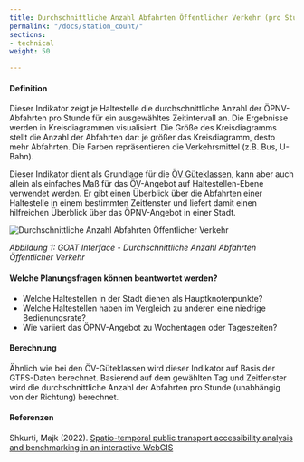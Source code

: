 ```yaml
---
title: Durchschnittliche Anzahl Abfahrten Öffentlicher Verkehr (pro Stunde)
permalink: "/docs/station_count/"
sections:
- technical
weight: 50

---
```


#### Definition

Dieser Indikator zeigt je Haltestelle die durchschnittliche Anzahl der ÖPNV-Abfahrten pro Stunde für ein ausgewähltes Zeitintervall an. Die Ergebnisse werden in Kreisdiagrammen visualisiert. Die Größe des Kreisdiagramms stellt die Anzahl der Abfahrten dar: je größer das Kreisdiagramm, desto mehr Abfahrten. Die Farben repräsentieren die Verkehrsmittel (z.B. Bus, U-Bahn).

Dieser Indikator dient als Grundlage für die [ÖV Güteklassen](/docs/oev_gueteklasse/ "Dokumentation zu den ÖV-Güteklassen"), kann aber auch allein als einfaches Maß für das ÖV-Angebot auf Haltestellen-Ebene verwendet werden. Er gibt einen Überblick über die Abfahrten einer Haltestelle in einem bestimmten Zeitfenster und liefert damit einen hilfreichen Überblick über das ÖPNV-Angebot in einer Stadt.

![Durchschnittliche Anzahl Abfahrten Öffentlicher Verkehr](/images/docs/station_count/station_count_indicator_de.webp "Durchschnittliche Anzahl Abfahrten Öffentlicher Verkehr")

_Abbildung 1: GOAT Interface - Durchschnittliche Anzahl Abfahrten Öffentlicher Verkehr_

#### Welche Planungsfragen können beantwortet werden?
- Welche Haltestellen in der Stadt dienen als Hauptknotenpunkte?
- Welche Haltestellen haben im Vergleich zu anderen eine niedrige Bedienungsrate?
- Wie variiert das ÖPNV-Angebot zu Wochentagen oder Tageszeiten?
  
#### Berechnung

Ähnlich wie bei den ÖV-Güteklassen wird dieser Indikator auf Basis der GTFS-Daten berechnet. Basierend auf dem gewählten Tag und Zeitfenster wird die durchschnittliche Anzahl der Abfahrten pro Stunde (unabhängig von der Richtung) berechnet.

#### Referenzen

Shkurti, Majk (2022). [Spatio-temporal public transport accessibility analysis and benchmarking in an interactive WebGIS](https://www.researchgate.net/publication/365790691_Spatio-temporal_public_transport_accessibility_analysis_and_benchmarking_in_an_interactive_WebGIS)
